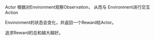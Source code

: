 Actor 根据对Environment观察Observation，
从而与 Environment进行交互Action

Environment的状态会变化，并返回一个Reward给Actor。

追求Reward的总和越大越好。


